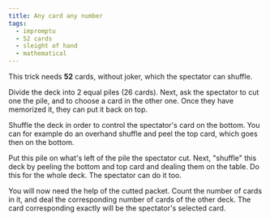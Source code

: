 ```yaml
---
title: Any card any number
tags:
  - impromptu
  - 52 cards
  - sleight of hand
  - mathematical
---
```


This trick needs **52** cards, without joker, which the spectator can shuffle.

Divide the deck into 2 equal piles (26 cards). Next, ask the spectator to cut
one the pile, and to choose a card in the other one. Once they have memorized
it, they can put it back on top.

Shuffle the deck in order to control the spectator's card on the bottom. You can
for example do an overhand shuffle and peel the top card, which goes then on the
bottom.

Put this pile on what's left of the pile the spectator cut. Next, "shuffle" this
deck by peeling the bottom and top card and dealing them on the table. Do this
for the whole deck. The spectator can do it too.

You will now need the help of the cutted packet. Count the number of cards in
it, and deal the corresponding number of cards of the other deck. The card
corresponding exactly will be the spectator's selected card.
